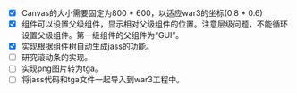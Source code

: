 - [X] Canvas的大小需要固定为800 * 600，以适应war3的坐标(0.8 * 0.6)
- [X] 组件可以设置父级组件，显示相对父级组件的位置。注意层级问题，不能循环设置父级组件。第一级组件的父组件为“GUI”。
- [X] 实现根据组件树自动生成jass的功能。
- [ ] 研究滚动条的实现。
- [ ] 实现png图片转为tga。
- [ ] 将jass代码和tga文件一起导入到war3工程中。